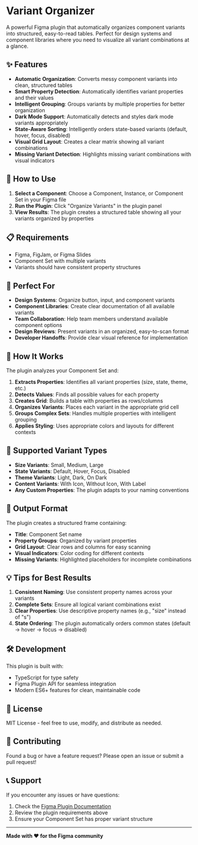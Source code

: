 # Variant Organizer

A powerful Figma plugin that automatically organizes component variants into structured, easy-to-read tables. Perfect for design systems and component libraries where you need to visualize all variant combinations at a glance.

## ✨ Features

- **Automatic Organization**: Converts messy component variants into clean, structured tables
- **Smart Property Detection**: Automatically identifies variant properties and their values
- **Intelligent Grouping**: Groups variants by multiple properties for better organization
- **Dark Mode Support**: Automatically detects and styles dark mode variants appropriately
- **State-Aware Sorting**: Intelligently orders state-based variants (default, hover, focus, disabled)
- **Visual Grid Layout**: Creates a clear matrix showing all variant combinations
- **Missing Variant Detection**: Highlights missing variant combinations with visual indicators

## 🚀 How to Use

1. **Select a Component**: Choose a Component, Instance, or Component Set in your Figma file
2. **Run the Plugin**: Click "Organize Variants" in the plugin panel
3. **View Results**: The plugin creates a structured table showing all your variants organized by properties

## 📋 Requirements

- Figma, FigJam, or Figma Slides
- Component Set with multiple variants
- Variants should have consistent property structures

## 🎯 Perfect For

- **Design Systems**: Organize button, input, and component variants
- **Component Libraries**: Create clear documentation of all available variants
- **Team Collaboration**: Help team members understand available component options
- **Design Reviews**: Present variants in an organized, easy-to-scan format
- **Developer Handoffs**: Provide clear visual reference for implementation

## 🔧 How It Works

The plugin analyzes your Component Set and:

1. **Extracts Properties**: Identifies all variant properties (size, state, theme, etc.)
2. **Detects Values**: Finds all possible values for each property
3. **Creates Grid**: Builds a table with properties as rows/columns
4. **Organizes Variants**: Places each variant in the appropriate grid cell
5. **Groups Complex Sets**: Handles multiple properties with intelligent grouping
6. **Applies Styling**: Uses appropriate colors and layouts for different contexts

## 📱 Supported Variant Types

- **Size Variants**: Small, Medium, Large
- **State Variants**: Default, Hover, Focus, Disabled
- **Theme Variants**: Light, Dark, On Dark
- **Content Variants**: With Icon, Without Icon, With Label
- **Any Custom Properties**: The plugin adapts to your naming conventions

## 🎨 Output Format

The plugin creates a structured frame containing:
- **Title**: Component Set name
- **Property Groups**: Organized by variant properties
- **Grid Layout**: Clear rows and columns for easy scanning
- **Visual Indicators**: Color coding for different contexts
- **Missing Variants**: Highlighted placeholders for incomplete combinations

## 💡 Tips for Best Results

1. **Consistent Naming**: Use consistent property names across your variants
2. **Complete Sets**: Ensure all logical variant combinations exist
3. **Clear Properties**: Use descriptive property names (e.g., "size" instead of "s")
4. **State Ordering**: The plugin automatically orders common states (default → hover → focus → disabled)

## 🛠️ Development

This plugin is built with:
- TypeScript for type safety
- Figma Plugin API for seamless integration
- Modern ES6+ features for clean, maintainable code

## 📄 License

MIT License - feel free to use, modify, and distribute as needed.

## 🤝 Contributing

Found a bug or have a feature request? Please open an issue or submit a pull request!

## 📞 Support

If you encounter any issues or have questions:
1. Check the [Figma Plugin Documentation](https://www.figma.com/plugin-docs/)
2. Review the plugin requirements above
3. Ensure your Component Set has proper variant structure

---

**Made with ❤️ for the Figma community**
